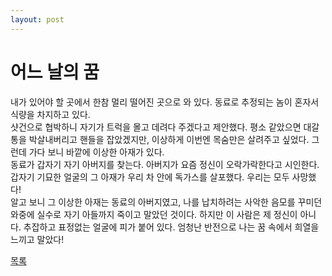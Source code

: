 ```yaml
---
layout: post
---
```

# 어느 날의 꿈

내가 있어야 할 곳에서 한참 멀리 떨어진 곳으로 와 있다. 동료로 추정되는 놈이 혼자서 식량을 차지하고 있다.   
샷건으로 협박하니 자기가 트럭을 몰고 데려다 주겠다고 제안했다. 평소 같았으면 대갈통을 박살내버리고 핸들을 잡았겠지만, 이상하게 이번엔 목숨만은 살려주고 싶었다. 그런데 가다 보니 바깥에 이상한 아재가 있다.   
동료가 갑자기 자기 아버지를 찾는다. 아버지가 요즘 정신이 오락가락한다고 시인한다. 갑자기 기묘한 얼굴의 그 아재가 우리 차 안에 독가스를 살포했다. 우리는 모두 사망했다!   
알고 보니 그 이상한 아재는 동료의 아버지였고, 나를 납치하려는 사악한 음모를 꾸미던 와중에 실수로 자기 아들까지 죽이고 말았던 것이다. 하지만 이 사람은 제 정신이 아니다. 추잡하고 표정없는 얼굴에 피가 붙어 있다. 엄청난 반전으로 나는 꿈 속에서 희열을 느끼고 말았다!



<div class="pagination">
  <a href="{{ '/List/SM/sm.html' | relative_url }}" class="prev-button">목록</a>
</div>